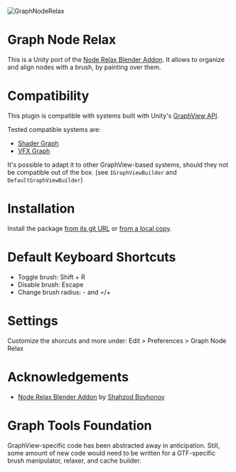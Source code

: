 ![GraphNodeRelax](https://github.com/Ohmnivore/GraphNodeRelax/assets/3769354/cb37ace7-9a13-4fbb-89c9-84c13c9ee51e)

# Graph Node Relax
This is a Unity port of the [Node Relax Blender Addon](https://www.youtube.com/watch?v=QvNz3ON6e1I). It allows to organize and align nodes with a brush, by painting over them.

# Compatibility
This plugin is compatible with systems built with Unity's [GraphView API](https://docs.unity3d.com/ScriptReference/Experimental.GraphView.GraphView.html).

Tested compatible systems are:

* [Shader Graph](https://docs.unity3d.com/Manual/com.unity.shadergraph.html)
* [VFX Graph](https://unity.com/visual-effect-graph)

It's possible to adapt it to other GraphView-based systems, should they not be compatible out of the box. (see `IGraphViewBuilder` and `DefaultGraphViewBuilder`)

# Installation
Install the package [from its git URL](https://docs.unity3d.com/Manual/upm-ui-giturl.html) or [from a local copy](https://docs.unity3d.com/Manual/upm-ui-local.html).

# Default Keyboard Shortcuts
* Toggle brush: Shift + R
* Disable brush: Escape
* Change brush radius: - and =/+

# Settings
Customize the shorcuts and more under: Edit > Preferences > Graph Node Relax

# Acknowledgements
* [Node Relax Blender Addon](https://github.com/specoolar/NodeRelax-Blender-Addon) by [Shahzod Boyhonov](https://twitter.com/specoolar)

# Graph Tools Foundation
GraphView-specific code has been abstracted away in anticipation. Still, some amount of new code would need to be written for a GTF-specific brush manipulator, relaxer, and cache builder.
